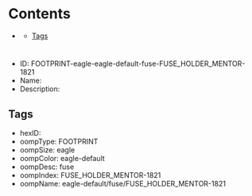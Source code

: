 



Contents
========

* [](#)
	* [Tags](#tags)

# 

- ID: FOOTPRINT-eagle-eagle-default-fuse-FUSE_HOLDER_MENTOR-1821
- Name: 
- Description: 

## Tags

- hexID: 
- oompType: FOOTPRINT
- oompSize: eagle
- oompColor: eagle-default
- oompDesc: fuse
- oompIndex: FUSE_HOLDER_MENTOR-1821
- oompName: eagle-default/fuse/FUSE_HOLDER_MENTOR-1821
